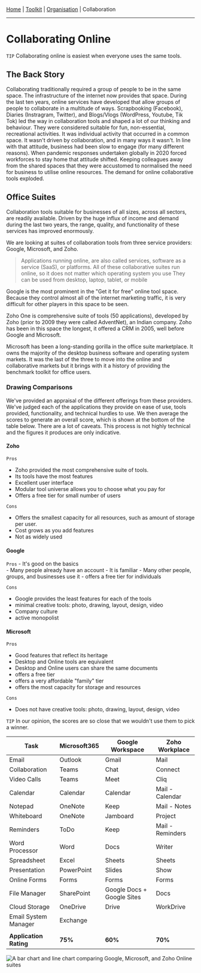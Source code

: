 [Home](index.html) | [Toolkit](Toolkit.html) | [Organisation](Organisation.html) | Collaboration

---
# Collaborating Online

``TIP`` Collaborating online is easiest when everyone uses the same tools.

## The Back Story
Collaborating traditionally required a group of people to be in the same space. The infrastructure of the internet now provides that space. During the last ten years, online services have developed that allow groups of people to collaborate in a multitude of ways. Scrapbooking (Facebook), Diaries (Instragram, Twitter), and Blogs/Vlogs (WordPress, Youtube, Tik Tok) led the way in collaboration tools and shaped a lot of our thinking and behaviour. They were considered suitable for fun, non-essential, recreational activities. It was individual activity that occurred in a common space. It wasn't driven by collaboration, and in many ways it wasn't. In line with that attitude, business had been slow to engage (for many different reasons). When pandemic responses undertaken globally in 2020 forced workforces to stay home that attitude shifted. Keeping colleagues away from the shared spaces that they were accustomed to normalised the need for business to utilise online resources. The demand for online collaborative tools exploded. 

## Office Suites
Collaboration tools suitable for businesses of all sizes, across all sectors, are readily available. Driven by the huge influx of income and demand during the last two years, the range, quality, and functionality of these services has improved enormously. 

We are looking at suites of collaboration tools from three service providers: Google, Microsoft, and Zoho. 

> Applications running online, are also called services, software as a service (SaaS), or platforms. 
> All of these collaborative suites run online, so it does not matter which operating system you use
> They can be used from desktop, laptop, tablet, or mobile


Google is the most prominent in the "Get it for free" online tool space. Because they control almost all of the internet marketing traffic, it is very difficult for other players in this space to be seen.

Zoho One is comprehensive suite of tools (50 applications), developed by Zoho (prior to 2009 they were called AdventNet), an Indian company. Zoho has been in this space the longest, it offered a CRM in 2005, well before Google and Microsoft.

Microsoft has been a long-standing gorilla in the office suite marketplace. It owns the majority of the desktop business software and operating system markets. It was the last of the three to move into the online and collaborative markets but it brings with it a history of providing the benchmark toolkit for office users.

### Drawing Comparisons
We've provided an appraisal of the different offerings from these providers. We've judged each of the applications they provide on ease of use, tools provided, functionality, and technical hurdles to use. We then average the scores to generate an overall score, which is shown at the bottom of the table below. There are a lot of caveats. This process is not highly technical and the figures it produces are only indicative. 

#### Zoho
``Pros`` 
  - Zoho provided the most comprehensive suite of tools.   
  - Its tools have the most features
  - Excellent user interface
  - Modular tool universe allows you to choose what you pay for
  - Offers a free tier for small number of users
  
  ``Cons``
  - Offers the smallest capacity for all resources, such as amount of storage per user. 
  - Cost grows as you add features
  - Not as widely used

#### Google
``Pros``
    - It's good on the basics   
    - Many people already have an account
    - It is familiar
    - Many other people, groups, and businesses use it
    - offers a free tier for individuals
    
``Cons`` 
   - Google provides the least features for each of the tools
   - minimal creative tools: photo, drawing, layout, design, video
   - Company culture
   - active monopolist

#### Microsoft
``Pros`` 
   - Good features that reflect its heritage
   - Desktop and Online tools are equivalent
   - Desktop and Online users can share the same documents   
   - offers a free tier
   - offers a very affordable "family" tier
   - offers the most capacity for storage and resources

``Cons``
  - Does not have creative tools: photo, drawing, layout, design, video



``TIP`` In our opinion, the scores are so close that we wouldn't use them to pick a winner. 

|Task|Microsoft365|Google Workspace|Zoho Workplace|
|---|---|---|---|
|Email|Outlook|Gmail|Mail|
|Collaboration|Teams|Chat|Connect|
|Video Calls|Teams|Meet|Cliq|
|Calendar|Calendar|Calendar|Mail - Calendar|
|Notepad|OneNote|Keep|Mail - Notes|
|Whiteboard|OneNote|Jamboard|Project|
|Reminders|ToDo|Keep|Mail - Reminders|
|Word Processor|Word|Docs|Writer|
|Spreadsheet|Excel|Sheets|Sheets|
|Presentation|PowerPoint|Slides|Show|
|Online Forms|Forms|Forms|Forms|
|File Manager|SharePoint|Google Docs + Google Sites|Docs|
|Cloud Storage|OneDrive|Drive|WorkDrive|
|Email System Manager|Exchange|||
|||||
|**Application Rating**|**75%**|**60%**|**70%**|


![A bar chart and line chart comparing Google, Microsoft, and Zoho Online suites](OnlineSuitesCompared.jpg)
